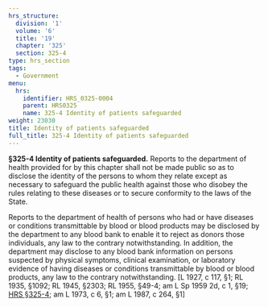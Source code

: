 ```yaml
---
hrs_structure:
  division: '1'
  volume: '6'
  title: '19'
  chapter: '325'
  section: 325-4
type: hrs_section
tags:
  - Government
menu:
  hrs:
    identifier: HRS_0325-0004
    parent: HRS0325
    name: 325-4 Identity of patients safeguarded
weight: 23030
title: Identity of patients safeguarded
full_title: 325-4 Identity of patients safeguarded
---
```

**§325-4 Identity of patients safeguarded.** Reports to the department of health provided for by this chapter shall not be made public so as to disclose the identity of the persons to whom they relate except as necessary to safeguard the public health against those who disobey the rules relating to these diseases or to secure conformity to the laws of the State.

Reports to the department of health of persons who had or have diseases or conditions transmittable by blood or blood products may be disclosed by the department to any blood bank to enable it to reject as donors those individuals, any law to the contrary notwithstanding. In addition, the department may disclose to any blood bank information on persons suspected by physical symptoms, clinical examination, or laboratory evidence of having diseases or conditions transmittable by blood or blood products, any law to the contrary notwithstanding. [L 1927, c 117, §1; RL 1935, §1092; RL 1945, §2303; RL 1955, §49-4; am L Sp 1959 2d, c 1, §19; [HRS §325-4](/title-19/chapter-325/section-325-4/); am L 1973, c 6, §1; am L 1987, c 264, §1]